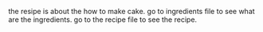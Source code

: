 the resipe is about the how to make cake.
go to ingredients file to see what are the ingredients.
go to the recipe file to see the recipe.